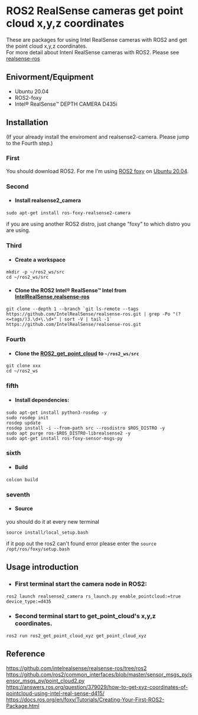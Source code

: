 # ROS2 RealSense cameras get point cloud x,y,z coordinates
These are packages for using Intel RealSense cameras with ROS2 and get the point cloud x,y,z coordinates.<br>
For more detail about Intenl RealSense cameras with ROS2. Please see [realsense-ros](https://github.com/intelrealsense/realsense-ros/tree/ros2)

## Enivorment/Equipment
- Ubuntu 20.04
- ROS2-foxy
- Intel® RealSense™ DEPTH CAMERA D435i

## Installation
   (If your already install the enviroment and realsense2-camera. Please jump to the Fourth step.)
   ### First
   You should download ROS2. For me I'm using [ROS2 foxy](https://docs.ros.org/en/foxy/Installation/Ubuntu-Install-Debians.html) on [Ubuntu 20.04](https://releases.ubuntu.com/20.04/).<br>
   ### Second
   - #### Install realsense2_camera
   ```
   sudo apt-get install ros-foxy-realsense2-camera
   ```
   if you are using another ROS2 distro, just change "foxy" to which distro you are using.

   ### Third
   - #### Create a workspace
   ```
   mkdir -p ~/ros2_ws/src
   cd ~/ros2_ws/src
   ```
   - #### Clone the ROS2 Intel® RealSense™ Intel from [IntelRealSense,realsense-ros](https://github.com/IntelRealSense/realsense-ros)
   ```
   git clone --depth 1 --branch `git ls-remote --tags https://github.com/IntelRealSense/realsense-ros.git | grep -Po "(?<=tags/)3.\d+\.\d+" | sort -V | tail -1` https://github.com/IntelRealSense/realsense-ros.git
   ```

   ### Fourth
   - #### Clone the [ROS2_get_point_cloud](https://github.com/) to ```~/ros2_ws/src```
   ```
   git clone xxx
   cd ~/ros2_ws
   ```
   ### fifth
   - #### Install dependencies:
   ```
   sudo apt-get install python3-rosdep -y
   sudo rosdep init
   rosdep update
   rosdep install -i --from-path src --rosdistro $ROS_DISTRO -y
   sudo apt purge ros-$ROS_DISTRO-librealsense2 -y
   sudo apt-get install ros-foxy-sensor-msgs-py
   ```
   ### sixth
   - #### Build
   ```
   colcon build
   ```
   ### seventh
   - #### Source
   you should do it at every new terminal
   ```
   source install/local_setup.bash
   ```
   if it pop out the ros2 can't found error please enter the ```source /opt/ros/foxy/setup.bash```

## Usage introduction
- ### First terminal start the camera node in ROS2:
```
ros2 launch realsense2_camera rs_launch.py enable_pointcloud:=true device_type:=d435
```
- ### Second terminal start to get_point_cloud's x,y,z coordinates.
```
ros2 run ros2_get_point_cloud_xyz get_point_cloud_xyz
```







## Reference
https://github.com/intelrealsense/realsense-ros/tree/ros2
https://github.com/ros2/common_interfaces/blob/master/sensor_msgs_py/sensor_msgs_py/point_cloud2.py
https://answers.ros.org/question/379029/how-to-get-xyz-coordinates-of-pointcloud-using-intel-real-sense-d415/
https://docs.ros.org/en/foxy/Tutorials/Creating-Your-First-ROS2-Package.html